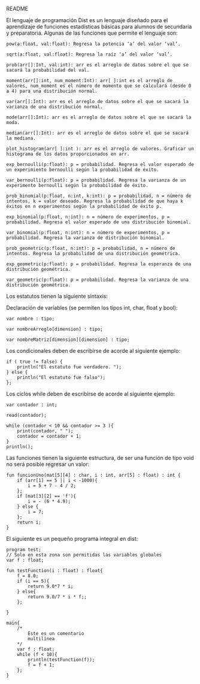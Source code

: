 README

El lenguaje de programación Dist es un lenguaje diseñado para el aprendizaje de funciones estadísticas básicas para alumnos de secundaria y preparatoria. Algunas de las funciones que permite el lenguaje son: 

```
pow(a:float, val:float): Regresa la potencia ‘a’ del valor ‘val’.

sqrt(a:float, val:float): Regresa la raíz ‘a’ del valor ‘val’.

prob(arr[]:Int, val:int): arr es el arreglo de datos sobre el que se sacará la probabilidad del val.

moment(arr[]:int, num_moment:Int): arr[ ]:int es el arreglo de valores, num_moment es el número de momento que se calculará (desde 0 a 4) para una distribución normal.

var(arr[]:Int): arr es el arreglo de datos sobre el que se sacará la varianza de una distribución normal.

mode(arr[]:Int): arr es el arreglo de datos sobre el que se sacará la moda.

median(arr[]:Int): arr es el arreglo de datos sobre el que se sacará la mediana.

plot_histogram(arr[ ]:int ): arr es el arreglo de valores. Graficar un histograma de los datos proporcionados en arr.

exp_bernoulli(p:float): p = probabilidad. Regresa el valor esperado de un experimiento bernoulli según la probabilidad de éxito.

var_bernoulli(p:float): p = probabilidad. Regresa la varianza de un experimento bernoulli según la probabilidad de éxito.

prob_binomial(p:float, n:int, k:int): p = probabilidad, n = número de intentos, k = valor deseado. Regresa la probabilidad de que haya k éxitos en n experimentos según la probabilidad de éxito p.

exp_binomial(p:float, n:int): n = número de experimentos, p = probabilidad. Regresa el valor esperado de una distribución binomial.

var_binomial(p:float, n:int): n = número de experimentos, p = probabilidad. Regresa la varianza de distribución binomial.

prob_geometric(p:float, n:int): p = probabilidad, n = número de intentos. Regresa la probabilidad de una distribución geométrica.

exp_geometric(p:float): p = probabilidad. Regresa la esperanza de una distribución geométrica.

var_geometric(p:float): p = probabilidad. Regresa la varianza de una distribución geométrica.

```

Los estatutos tienen la siguiente sintaxis:

Declaración de variables (se permiten los tipos int, char, float y bool):

```
var nombre : tipo;

var nombreArreglo[dimension] : tipo;

var nombreMatriz[dimension][dimension] : tipo;

```

Los condicionales deben de escribirse de acorde al siguiente ejemplo:

```
if ( true != false) {
    println("El estatuto fue verdadero. ");
} else {
    println("El estatuto fue falso");
};
```
Los ciclos while deben de escribirse de acorde al siguiente ejemplo:
```
var contador : int;

read(contador);

while (contador < 10 && contador >= 3 ){
    print(contador, " ");
    contador = contador + 1;
}
println();
```

Las funciones tienen la siguiente estructura, de ser una función de tipo void no será posible regresar un valor:

```
fun funcionUno(mat[5][4] : char, i : int, arr[5] : float) : int {
    if (arr[1] == 5 || i < -1000){
        i = 5 + 7 - 4 / 2;
    };
    if (mat[3][2] == 'f'){
        i = - (6 * 4.9);
    } else {
        i = 7;
    };
    return i;
}

```

El siguiente es un pequeño programa integral en dist:

```
program test;
// Solo en esta zona son permitidas las variables globales
var f : float;

fun testFunction(i : float) : float{
    f = 8.0;
    if (i == 5){
        return 9.0*7 * i;
    } else{
        return 9.0/7 * i * f;;
    };
    
}

main{
    /*
        Este es un comentario
        multilínea
    */
    var f : float;
    while (f < 10){
        println(testFunction(f));
        f = f + 1;
    };
}
```


